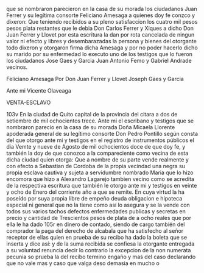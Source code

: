 que se nombraron parecieron en la casa de su morada los ciudadanos Juan Ferrer y su legítima consorte Feliciano Amesaga a quienes doy fe conzco y dixeron: Que teniendo recibidos a su pleno satisfaccion los cuatro mil pesos pesos plata restantes que le debia Don Carlos Ferrer y Xiques a dicho Don Juan Ferrer y Llovet por esta escritura la dan por rota cancelada de ningun valor ni efecto y libres y desembarazadas la persona y bienes del otorgante todo dixeron y otorgaron firma dicha Amesaga y por no poder hacerlo dicho su marido por su enfermedad lo executo uno de los testigos que lo fueron los ciudadanos Jose Gaes y Garcia Juan Antonio Femo y Gabriel Andrade vecinos.

Feliciano Amesaga
Por Don Juan Ferrer y Llovet
Joseph Gaes y Garcia

Ante mi Vicente Olaveaga

VENTA-ESCLAVO

103v En la ciudad de Quito capital de la provincia del citara a dos de setiembre de mil ochocientos trece. Ante mi el escribano y testigos que se nombraron parecio en la casa de su morada Doña Micaela Llorente apoderada general de su legítimo consorte Don Pedro Pontillo según consta del que otorgo ante mi y testigos en el registro de instrumentos públicos el dia Vemte y nueve de Agosto de mil ochocientos doce de que doy fe, y también la doy de que conozco a la compareciente como vecina de esta dicha ciudad quien otorga: Que a nombre de su parte vende realmente y con efecto a Sebastian de Cordoba de la propia vecindad una negra su propia esclava cautiva y sujeta a servidumbre nombrado Maria que lo hizo encomora que hizo a Alexandro Lagarejo tambien vecino como se acredita de la respectiva escritura que también le otorgo ante mi y testigos en veinte y ocho de Enero del corriente año a que se remite. En cuya virtud la ha poseído por suya propia libre de empeño deuda obligacion e hipoteca especial ni general que no la tiene como así lo asegura y se la vende con todos sus varios tachos defectos enfermedades publicas y secretas en precio y cantidad de Trescientos pesos de plata de a ocho reales que por ella le ha dado 105r en dinero de contado, siendo de cargo también del comprador la paga del derecho de alcabala que ha satisfecho al señor receptor de ellas quien en prueba de su recibo ha dado la boleta que se inserta y dice así: y de la suma recibida se confiesa la otorgante entregada a su voluntad renuncia decir lo contrario la excepcion de la non numerata pecunia so prueba la del recibo termino engaño y mas del caso declarando que no vale mas y caso que valga deso demasia en mucho o